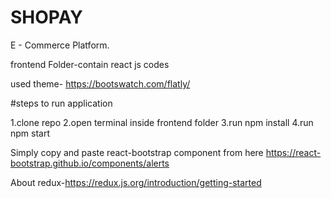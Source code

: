 # SHOPAY
E - Commerce Platform.

frontend Folder-contain react js codes


used theme- https://bootswatch.com/flatly/

#steps to run application

1.clone repo
2.open terminal inside frontend folder
3.run npm install
4.run npm start

Simply copy and paste react-bootstrap component from here https://react-bootstrap.github.io/components/alerts

About redux-https://redux.js.org/introduction/getting-started
